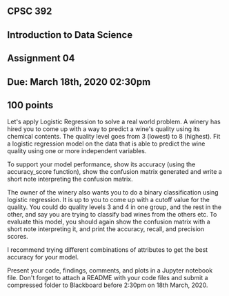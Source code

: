 
## CPSC 392
## Introduction to Data Science
## Assignment 04
## Due: March 18th, 2020 02:30pm
## 100 points

Let's apply Logistic Regression to solve a real world problem. A winery has hired you to come up with a way to predict a wine's quality using its chemical contents. The quality level goes from 3 (lowest) to 8 (highest). Fit a logistic regression model on the data that is able to predict the wine quality using one or more independent variables. 

To support your model performance, show its accuracy (using the accuracy_score function), show the confusion matrix generated and write a short note interpreting the confusion matrix.

The owner of the winery also wants you to do a binary classification using logistic regression. It is up to you to come up with a cutoff value for the quality. You could do quality levels 3 and 4 in one group, and the rest in the other, and say you are trying to classify bad wines from the others etc. To evaluate this model, you should again show the confusion matrix with a short note interpreting it, and print the accuracy, recall, and precision scores. 

I recommend trying different combinations of attributes to get the best accuracy for your model. 

Present your code, findings, comments, and plots in a  Jupyter notebook file. Don't forget to attach a README with your code files and submit a compressed folder to Blackboard before 2:30pm on 18th March, 2020.

